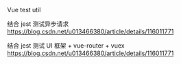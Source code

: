 Vue test util
[](https://lmiller1990.github.io/vue-testing-handbook/zh-CN/)

结合 jest 测试异步请求
https://blog.csdn.net/u013466380/article/details/116011771

结合 jest 测试 UI 框架 + vue-router + vuex
https://blog.csdn.net/u013466380/article/details/116011771
